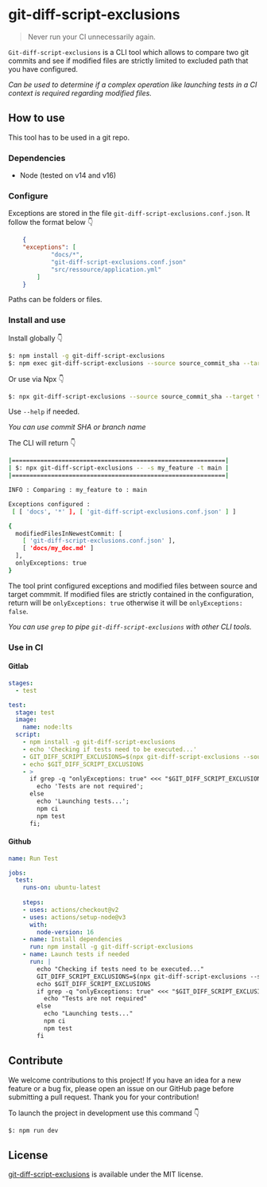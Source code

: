 # git-diff-script-exclusions

> Never run your CI unnecessarily again.

`Git-diff-script-exclusions` is a CLI tool which allows to compare two git commits and see if modified files are strictly limited to excluded path that you have configured.

_Can be used to determine if a complex operation like launching tests in a CI context is required regarding modified files._

## How to use

This tool has to be used in a git repo.

### Dependencies

- Node (tested on v14 and v16)

### Configure

Exceptions are stored in the file `git-diff-script-exclusions.conf.json`.
It follow the format below 👇

```json
    {
    "exceptions": [
            "docs/*",
            "git-diff-script-exclusions.conf.json"
            "src/ressource/application.yml"
        ]
    }
```

Paths can be folders or files.

### Install and use

Install globally 👇

```bash
$: npm install -g git-diff-script-exclusions
$: npm exec git-diff-script-exclusions --source source_commit_sha --target targe_commit_sha
```

Or use via Npx 👇

```bash
$: npx git-diff-script-exclusions --source source_commit_sha --target targe_commit_sha
```

Use `--help` if needed.

_You can use commit SHA or branch name_

The CLI will return 👇

```bash
|============================================================|
| $: npx git-diff-script-exclusions -- -s my_feature -t main |
|============================================================|

INFO : Comparing : my_feature to : main

Exceptions configured :
 [ [ 'docs', '*' ], [ 'git-diff-script-exclusions.conf.json' ] ]

{
  modifiedFilesInNewestCommit: [
    [ 'git-diff-script-exclusions.conf.json' ],
    [ 'docs/my_doc.md' ]
  ],
  onlyExceptions: true
}
```

The tool print configured exceptions and modified files between source and target commmit. If modified files are strictly contained in the configuration, return will be `onlyExceptions: true` otherwise it will be `onlyExceptions: false`.

_You can use `grep` to pipe `git-diff-script-exclusions` with other CLI tools._

### Use in CI

#### Gitlab

```yaml
stages:
  - test

test:
  stage: test
  image:
    name: node:lts
  script:
    - npm install -g git-diff-script-exclusions
    - echo 'Checking if tests need to be executed...'
    - GIT_DIFF_SCRIPT_EXCLUSIONS=$(npx git-diff-script-exclusions --source $CI_COMMIT_SHA)
    - echo $GIT_DIFF_SCRIPT_EXCLUSIONS
    - >
      if grep -q "onlyExceptions: true" <<< "$GIT_DIFF_SCRIPT_EXCLUSIONS"; then
        echo 'Tests are not required';
      else
        echo 'Launching tests...';
        npm ci
        npm test
      fi;
```

#### Github

```yaml
name: Run Test

jobs:
  test:
    runs-on: ubuntu-latest
    
    steps:
    - uses: actions/checkout@v2
    - uses: actions/setup-node@v3
      with:
        node-version: 16
    - name: Install dependencies
      run: npm install -g git-diff-script-exclusions
    - name: Launch tests if needed
      run: |
        echo "Checking if tests need to be executed..."
        GIT_DIFF_SCRIPT_EXCLUSIONS=$(npx git-diff-script-exclusions --source $GITHUB_REF)
        echo $GIT_DIFF_SCRIPT_EXCLUSIONS
        if grep -q "onlyExceptions: true" <<< "$GIT_DIFF_SCRIPT_EXCLUSIONS"; then
          echo "Tests are not required"
        else
          echo "Launching tests..."
          npm ci
          npm test
        fi
```

## Contribute

We welcome contributions to this project! If you have an idea for a new feature or a bug fix, please open an issue on our GitHub page before submitting a pull request. Thank you for your contribution!

To launch the project in development use this command 👇

```bash
$: npm run dev
```

## License

[git-diff-script-exclusions](/LICENSE) is available under the MIT license.
